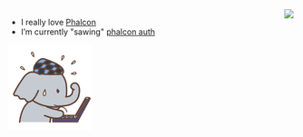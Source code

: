 <img align="right" src="https://github-readme-stats.vercel.app/api?username=sinbadxiii&theme=default&show_icons=true&count_private=true" />

<p align="left">

- I really love [Phalcon](https://github.com/phalcon/cphalcon)
- I’m currently "sawing" [phalcon auth](https://github.com/sinbadxiii/phalcon-auth)

</p>

<img align="left" src="https://github.com/VanLin444/VanLin444/blob/main/elephant.gif" width="150px" />
